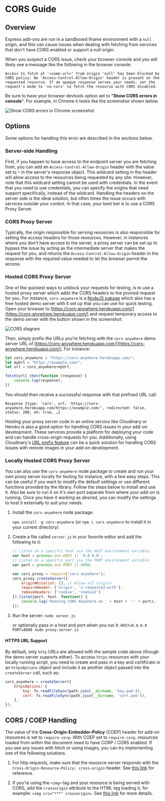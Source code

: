 # CORS Guide

## Overview

Express add-ons are run in a sandboxed iframe environment with a `null` origin, and this can cause issues when dealing with fetching from services that don't have CORS enabled or support a null origin.

When you suspect a CORS issue, check your browser console and you will likely see a message like the following in the browser console:

```Access to fetch at '<some-url>' from origin 'null' has been blocked by CORS policy: No 'Access-Control-Allow-Origin' header is present on the requested resource. If an opaque response serves your needs, set the request's mode to 'no-cors' to fetch the resource with CORS disabled.```

<InlineAlert slots="text" variant="success"/>

Be sure to have your browser devtools option set to "**Show CORS errors in console**". For example, in Chrome it looks like the screenshot shown below.

![Show CORS errors in Chrome screenshot](./img/show-cors.png)

## Options

Some options for handling this error are described in the sections below.

### Server-side Handling

First, if you happen to have access to the endpoint server you are fetching from, you can add an `Access-Control-Allow-Origin` header with the value set to `*` in the server's response object. This wildcard setting in the header will allow access to the resources being requested by any site. However, note that this wildcard setting cannot be used with credentials. In the event that you need to use credentials, you can specify the origins that need support specifically, instead of the wildcard. Handling the headers on the server side is the ideal solution, but often times the issue occurs with services outside your control. In that case, your best bet is to use a CORS Proxy Server.

### CORS Proxy Server

Typically, the origin responsible for serving resources is also responsible for setting the access headers for those resources. However, in instances where you don't have access to the server, a proxy server can be set up to bypass the issue by acting as the intermediate server that makes the request for you, and returns the `Access-Control-Allow-Origin` header in the response with the required value needed to let the browser permit the access.

### Hosted CORS Proxy Server

One of the quickest ways to unblock your requests for testing, is to use a hosted proxy server which adds the CORS headers to the proxied request for you. For instance, `cors-anywhere` is a [NodeJS pakage](https://www.npmjs.com/package/cors-anywhere) which also has a free hosted demo server with it set up that you can use for quick testing. Open your browser to [https://cors-anywhere.herokuapp.com/](https://cors-anywhere.herokuapp.com/) and request temporary access to the demo server with the button shown in the screenshot:

![CORS diagram](img/cors-demo.png)

Then, simply prefix the URLs you're fetching with the `cors-anywhere` demo server URL of [https://cors-anywhere.herokuapp.com/](https://cors-anywhere.herokuapp.com/). For instance:

```js
let cors_anywhere = "https://cors-anywhere.herokuapp.com/";
let myUrl = "https://example.com/"; 
let url = cors_anywhere+myUrl;  

fetch(url).then(function (response) {        
    console.log(response);
})
```

  You should then receive a successful response with that prefixed URL call:

`Response {type: 'cors', url: 'https://cors-anywhere.herokuapp.com/https://example.com/', redirected: false, status: 200, ok: true, …}`

<InlineAlert slots="text" variant="success"/>

Hosting your proxy server code in an online service like Cloudinary or Heroku is also a good option for handling CORS issues in your add-on development. These services provide a platform for deploying your code and can handle cross-origin requests for you. Additionally, using Cloudinary's [URL prefix feature](https://cloudinary.com/documentation/fetch_remote_images) can be a quick solution for handling CORS issues with remote images in your add-on development.

### Locally Hosted CORS Proxy Server

You can also use the `cors-anywhere` node package to create and run your own proxy server locally for testing for instance, with a few easy steps. This can be useful if you want to modify the default settings or use different functions provided by the library. Follow the steps below to install and use it. Also be sure to run it on it's own port separate from where your add-on is running. Once you have it working as desired, you can modify the settings to host it externally to suit your needs.

1. Install the `cors-anywhere` node package:

    `npm install -g cors-anywhere` (or `npm i cors-anywhere` to install it in your current directory)

2. Create a file called `server.js` in your favorite editor and add the following to it:

    ```js
    // Listen on a specific host via the HOST environment variable
    var host = process.env.HOST || '0.0.0.0';
    // Listen on a specific port via the PORT environment variable
    var port = process.env.PORT || 8080;

    var cors_proxy = require('cors-anywhere');
    cors_proxy.createServer({
        originWhitelist: [], // Allow all origins
        requireHeader: ['origin', 'x-requested-with'],
        removeHeaders: ['cookie', 'cookie2']
    }).listen(port, host, function() {
        console.log('Running CORS Anywhere on ' + host + ':' + port);
    });
    ```

3. Run the server:
    `node server.js`

    or optionally pass in a host and port when you run it:
    `HOST=0.0.0.0 PORT=8080 node proxy-server.js`

<!-- <InlineAlert slots="text" variant="info"/> -->

#### HTTPS URL Support

By default, only `http` URLs are allowed with the sample code above (though the demo server supports either). To access `https` resources with your locally running script, you need to create and pass in a key and certificate in an `httpsOptions` object and include it as another object passed into the `createServer` call, such as:

```js
cors_anywhere = createServer({ 
    httpsOptions: { 
        key: fs.readFileSync(path.join(__dirname, 'key.pem')), 
        cert: fs.readFileSync(path.join(__dirname, 'cert.pem')), 
    }, 
}); 
```

## CORS / COEP Handling

The value of the **Cross-Origin-Embedder-Policy** (COEP) header for add-on resources is set to `require-corp`. With COEP set to `require-corp`, resources loaded from within the document need to have CORP / CORS enabled. If you see any issues with fetch or using images, you can try implementing one of the following solutions.

1. For http requests, make sure that the resource server responds with the `Cross-Origin-Resource-Policy: cross-origin` header. See [this link](https://developer.mozilla.org/en-US/docs/Web/HTTP/Cross-Origin_Resource_Policy) for reference.

2. If you're using the `<img>` tag and your resource is being served with CORS, add the `crossorigin` attribute to the HTML tag loading it, for example: `<img src="***" crossorigin>`. See [this link](https://developer.mozilla.org/en-US/docs/Web/HTML/Attributes/crossorigin) for more details.
